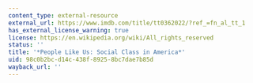 ```yaml
---
content_type: external-resource
external_url: https://www.imdb.com/title/tt0362022/?ref_=fn_al_tt_1
has_external_license_warning: true
license: https://en.wikipedia.org/wiki/All_rights_reserved
status: ''
title: '*People Like Us: Social Class in America*'
uid: 98c0b2bc-d14c-438f-8925-8bc7dae7b85d
wayback_url: ''
---
```

